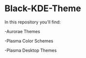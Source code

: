 # Black-KDE-Theme
In this repository you'll find:

-Aurorae Themes

-Plasma Color Schemes

-Plasma Desktop Themes
